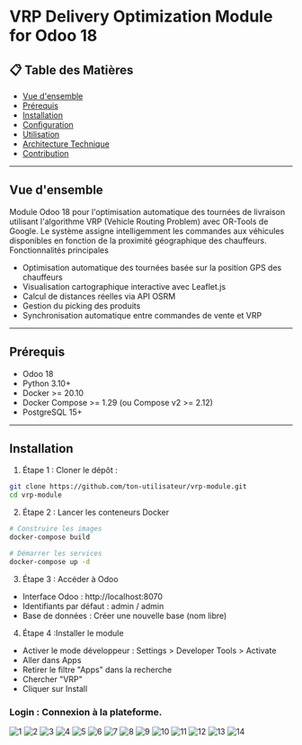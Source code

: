 # VRP Delivery Optimization Module for Odoo 18

## 📋 Table des Matières
- [Vue d'ensemble](#vue-densemble)
- [Prérequis](#prérequis)
- [Installation](#installation)
- [Configuration](#configuration)
- [Utilisation](#utilisation)
- [Architecture Technique](#architecture-technique)
- [Contribution](#contribution)

---

## Vue d'ensemble
Module Odoo 18 pour l'optimisation automatique des tournées de livraison utilisant l'algorithme VRP (Vehicle Routing Problem) avec OR-Tools de Google. Le système assigne intelligemment les commandes aux véhicules disponibles en fonction de la proximité géographique des chauffeurs.
Fonctionnalités principales

- Optimisation automatique des tournées basée sur la position GPS des chauffeurs
- Visualisation cartographique interactive avec Leaflet.js
- Calcul de distances réelles via API OSRM
- Gestion du picking des produits
- Synchronisation automatique entre commandes de vente et VRP
---

## Prérequis
- Odoo 18
- Python 3.10+
- Docker >= 20.10
- Docker Compose >= 1.29 (ou Compose v2 >= 2.12)
- PostgreSQL 15+
---

## Installation
1. Étape 1 : Cloner le dépôt :
```bash
git clone https://github.com/ton-utilisateur/vrp-module.git
cd vrp-module
```


2. Étape 2 : Lancer les conteneurs Docker
```bash
# Construire les images
docker-compose build

# Démarrer les services
docker-compose up -d
```

3. Étape 3 : Accéder à Odoo
- Interface Odoo : http://localhost:8070
- Identifiants par défaut : admin / admin
- Base de données : Créer une nouvelle base (nom libre)

4. Étape 4 :Installer le module
- Activer le mode développeur : Settings > Developer Tools > Activate
- Aller dans Apps
- Retirer le filtre "Apps" dans la recherche
- Chercher "VRP"
- Cliquer sur Install



### Login : Connexion à la plateforme.
![1](VRPModuleScreens/Customer1.2.png)
![2](VRPModuleScreens/CustomerFromContact.png)
![3](VRPModuleScreens/DoingTheOptimization.png)
![4](VRPModuleScreens/TheOptimizationOutput.png)
![5](VRPModuleScreens/ToviewTheMAp.png)
![6](VRPModuleScreens/clientInVRP.png)
![7](VRPModuleScreens/creatinganorder.png)
![8](VRPModuleScreens/driver1user1fromSettings.png)
![9](VRPModuleScreens/manualAssignement2.png)
![10](VRPModuleScreens/manualAssignment.png)
![11](VRPModuleScreens/startOptimization.png)
![12](VRPModuleScreens/vehiculesFromFleet.png)
![13](VRPModuleScreens/map1.png)
![14](VRPModuleScreens/map2.png)



